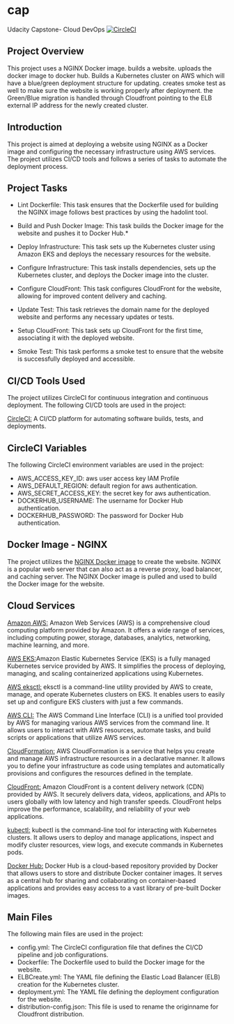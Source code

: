 # cap
Udacity Capstone- Cloud DevOps
[![CircleCI](https://dl.circleci.com/status-badge/img/gh/cstclair252/cap/tree/main.svg?style=svg)](https://dl.circleci.com/status-badge/redirect/gh/cstclair252/cap/tree/main)

## Project Overview
This project uses a NGINX Docker image. builds a website. uploads the docker image to docker hub. Builds a Kubernetes cluster on AWS which will have a blue/green deployment structure for updating.  creates smoke test as well to make sure the website is working properly after deployment.  the Green/Blue migration is handled through Cloudfront pointing to the ELB external IP address for the newly created cluster. 


## Introduction
This project is aimed at deploying a website using NGINX as a Docker image and configuring the necessary infrastructure using AWS services. The project utilizes CI/CD tools and follows a series of tasks to automate the deployment process.

## Project Tasks
* Lint Dockerfile: This task ensures that the Dockerfile used for building the NGINX image follows best practices by using the hadolint tool.

* Build and Push Docker Image: This task builds the Docker image for the website and pushes it to Docker Hub.*

* Deploy Infrastructure: This task sets up the Kubernetes cluster using Amazon EKS and deploys the necessary resources for the website.

* Configure Infrastructure: This task installs dependencies, sets up the Kubernetes cluster, and deploys the Docker image into the cluster.

* Configure CloudFront: This task configures CloudFront for the website, allowing for improved content delivery and caching.

* Update Test: This task retrieves the domain name for the deployed website and performs any necessary updates or tests.

* Setup CloudFront: This task sets up CloudFront for the first time, associating it with the deployed website.

* Smoke Test: This task performs a smoke test to ensure that the website is successfully deployed and accessible.

## CI/CD Tools Used
The project utilizes CircleCI for continuous integration and continuous deployment. The following CI/CD tools are used in the project:

[CircleCI:](https://circleci.com/) A CI/CD platform for automating software builds, tests, and deployments.

## CircleCI Variables
The following CircleCI environment variables are used in the project:
* AWS_ACCESS_KEY_ID: aws user access key IAM Profile
* AWS_DEFAULT_REGION: default region for aws authentication.
* AWS_SECRET_ACCESS_KEY: the secret key for aws authentication.
* DOCKERHUB_USERNAME: The username for Docker Hub authentication.
* DOCKERHUB_PASSWORD: The password for Docker Hub authentication.

## Docker Image - NGINX
The project utilizes the [NGINX Docker image](https://hub.docker.com/_/nginx) to create the website. NGINX is a popular web server that can also act as a reverse proxy, load balancer, and caching server. The NGINX Docker image is pulled and used to build the Docker image for the website.

## Cloud Services
[Amazon AWS:](https://aws.amazon.com/) Amazon Web Services (AWS) is a comprehensive cloud computing platform provided by Amazon. It offers a wide range of services, including computing power, storage, databases, analytics, networking, machine learning, and more.

[AWS EKS:](https://aws.amazon.com/eks/)Amazon Elastic Kubernetes Service (EKS) is a fully managed Kubernetes service provided by AWS. It simplifies the process of deploying, managing, and scaling containerized applications using Kubernetes.

[AWS eksctl:](https://aws.amazon.com/eks/eksctl/) eksctl is a command-line utility provided by AWS to create, manage, and operate Kubernetes clusters on EKS. It enables users to easily set up and configure EKS clusters with just a few commands.

[AWS CLI:](https://aws.amazon.com/cli/) The AWS Command Line Interface (CLI) is a unified tool provided by AWS for managing various AWS services from the command line. It allows users to interact with AWS resources, automate tasks, and build scripts or applications that utilize AWS services.

[CloudFormation:](https://aws.amazon.com/cloudformation/) AWS CloudFormation is a service that helps you create and manage AWS infrastructure resources in a declarative manner. It allows you to define your infrastructure as code using templates and automatically provisions and configures the resources defined in the template.

[CloudFront:](https://aws.amazon.com/cloudfront/) Amazon CloudFront is a content delivery network (CDN) provided by AWS. It securely delivers data, videos, applications, and APIs to users globally with low latency and high transfer speeds. CloudFront helps improve the performance, scalability, and reliability of your web applications.

[kubectl:](https://kubernetes.io/docs/reference/kubectl/overview/) kubectl is the command-line tool for interacting with Kubernetes clusters. It allows users to deploy and manage applications, inspect and modify cluster resources, view logs, and execute commands in Kubernetes pods.

[Docker Hub:](https://hub.docker.com/) Docker Hub is a cloud-based repository provided by Docker that allows users to store and distribute Docker container images. It serves as a central hub for sharing and collaborating on container-based applications and provides easy access to a vast library of pre-built Docker images.




## Main Files
The following main files are used in the project:

* config.yml: The CircleCI configuration file that defines the CI/CD pipeline and job configurations.
* Dockerfile: The Dockerfile used to build the Docker image for the website.
* ELBCreate.yml: The YAML file defining the Elastic Load Balancer (ELB) creation for the Kubernetes cluster.
* deployment.yml: The YAML file defining the deployment configuration for the website.
* distribution-config.json: This file is used to rename the originname for Cloudfront distribution.
